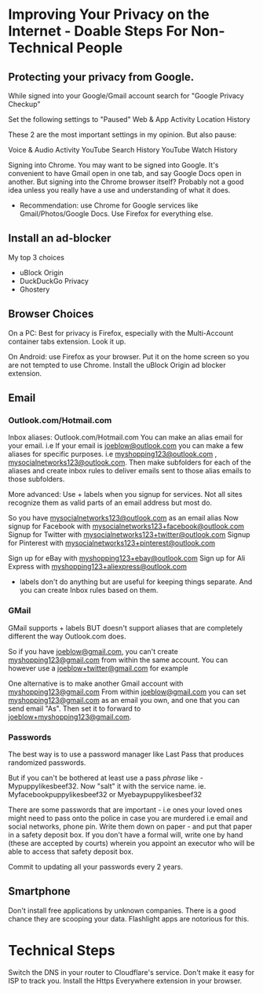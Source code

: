 
# Improving Your Privacy on the Internet - Doable Steps For Non-Technical People

## Protecting your privacy from Google.

While signed into your Google/Gmail account search for "Google Privacy Checkup"

Set the following settings to "Paused"
Web & App Activity
Location History

These 2 are the most important settings in my opinion. But also pause:

Voice & Audio Activity
YouTube Search History
YouTube Watch History


Signing into Chrome.
You may want to be signed into Google. It's convenient to have Gmail open in one tab, and say Google Docs open in another.
But signing into the Chrome browser itself? Probably not a good idea unless you really have a use and understanding of what it does.

+ Recommendation: use Chrome for Google services like Gmail/Photos/Google Docs. Use Firefox for everything else.



## Install an ad-blocker

My top 3 choices
- uBlock Origin
- DuckDuckGo Privacy
- Ghostery

## Browser Choices

On a PC: Best for privacy is Firefox, especially with the Multi-Account container tabs extension. Look it up.

On Android: use Firefox as your browser. Put it on the home screen so you are not tempted to use Chrome. Install the uBlock Origin ad blocker extension.

## Email

### Outlook.com/Hotmail.com
Inbox aliases: Outlook.com/Hotmail.com
You can make an alias email for your email. i.e If your email is joeblow@outlook.com  you can make a few aliases for specific purposes.
i.e  myshopping123@outlook.com , mysocialnetworks123@outlook.com.  Then make subfolders for each of the aliases and create inbox rules
to deliver emails sent to those alias emails to those subfolders.

More advanced:
Use + labels when you signup for services. Not all sites recognize them as valid parts of an email address but most do.

So you have mysocialnetworks123@outlook.com as an email alias
Now signup for Facebook with mysocialnetworks123+facebook@outlook.com
Signup for Twitter with mysocialnetworks123+twitter@outlook.com
Signup for Pinterest with mysocialnetworks123+pinterest@outlook.com

Sign up for eBay with myshopping123+ebay@outlook.com
Sign up for Ali Express with myshopping123+aliexpress@outlook.com

+ labels don't do anything but are useful for keeping things separate. And you can create Inbox rules based on them.

### GMail
GMail supports + labels BUT doesn't support aliases that are completely different the way Outlook.com does.

So if you have joeblow@gmail.com, you can't create myshopping123@gmail.com from within the same account.
You can however use a joeblow+twitter@gmail.com for example

One alternative is to make another Gmail account with myshopping123@gmail.com
From within joeblow@gmail.com you can set myshopping123@gmail.com as an email you own, and one that you can send email "As".
Then set it to forward to joeblow+myshopping123@gmail.com.


### Passwords
The best way is to use a password manager like Last Pass that produces randomized passwords.

But if you can't be bothered at least use a pass *phrase* like - Mypuppylikesbeef32.
Now "salt" it with the service name. ie.  Myfacebookpuppylikesbeef32 or Myebaypuppylikesbeef32

There are some passwords that are important - i.e ones your loved ones might need to pass onto the police in case you are murdered i.e
email and social networks, phone pin.
Write them down on paper - and put that paper in a safety deposit box.
If you don't have a formal will, write one by hand (these are accepted by courts) wherein you appoint an executor who will be able
to access that safety deposit box.

Commit to updating all your passwords every 2 years.

## Smartphone

Don't install free applications by unknown companies. There is a good chance they are scooping your data. Flashlight apps are notorious for this.

# Technical Steps

Switch the DNS in your router to Cloudflare's service. Don't make it easy for ISP to track you.
Install the Https Everywhere extension in your browser.

